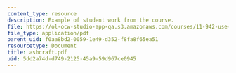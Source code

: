 ```yaml
---
content_type: resource
description: Example of student work from the course.
file: https://ol-ocw-studio-app-qa.s3.amazonaws.com/courses/11-942-use-of-joint-fact-finding-in-science-intensive-policy-disputes-part-ii-spring-2004/5dd2a74dd749212545a959d967ce0945_ashcraft.pdf
file_type: application/pdf
parent_uid: f0aa8bd2-0059-1e49-d352-f8fa8f65ea51
resourcetype: Document
title: ashcraft.pdf
uid: 5dd2a74d-d749-2125-45a9-59d967ce0945
---
```

